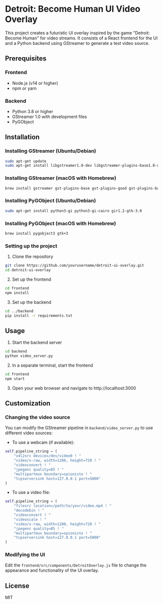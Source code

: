 # Detroit: Become Human UI Video Overlay

This project creates a futuristic UI overlay inspired by the game "Detroit: Become Human" for video streams. It consists of a React frontend for the UI and a Python backend using GStreamer to generate a test video source.

## Prerequisites

### Frontend
- Node.js (v14 or higher)
- npm or yarn

### Backend
- Python 3.8 or higher
- GStreamer 1.0 with development files
- PyGObject

## Installation

### Installing GStreamer (Ubuntu/Debian)
```bash
sudo apt-get update
sudo apt-get install libgstreamer1.0-dev libgstreamer-plugins-base1.0-dev libgstreamer-plugins-bad1.0-dev gstreamer1.0-plugins-base gstreamer1.0-plugins-good gstreamer1.0-plugins-bad gstreamer1.0-plugins-ugly gstreamer1.0-libav gstreamer1.0-tools gstreamer1.0-x gstreamer1.0-alsa gstreamer1.0-gl gstreamer1.0-gtk3 gstreamer1.0-qt5 gstreamer1.0-pulseaudio
```

### Installing GStreamer (macOS with Homebrew)
```bash
brew install gstreamer gst-plugins-base gst-plugins-good gst-plugins-bad gst-plugins-ugly gst-libav
```

### Installing PyGObject (Ubuntu/Debian)
```bash
sudo apt-get install python3-gi python3-gi-cairo gir1.2-gtk-3.0
```

### Installing PyGObject (macOS with Homebrew)
```bash
brew install pygobject3 gtk+3
```

### Setting up the project
1. Clone the repository
```bash
git clone https://github.com/yourusername/detroit-ui-overlay.git
cd detroit-ui-overlay
```

2. Set up the frontend
```bash
cd frontend
npm install
```

3. Set up the backend
```bash
cd ../backend
pip install -r requirements.txt
```

## Usage

1. Start the backend server
```bash
cd backend
python video_server.py
```

2. In a separate terminal, start the frontend
```bash
cd frontend
npm start
```

3. Open your web browser and navigate to http://localhost:3000

## Customization

### Changing the video source
You can modify the GStreamer pipeline in `backend/video_server.py` to use different video sources:

- To use a webcam (if available):
```python
self.pipeline_string = (
    "v4l2src device=/dev/video0 ! "
    "video/x-raw, width=1280, height=720 ! "
    "videoconvert ! "
    "jpegenc quality=85 ! "
    "multipartmux boundary=spionisto ! "
    "tcpserversink host=127.0.0.1 port=5000"
)
```

- To use a video file:
```python
self.pipeline_string = (
    "filesrc location=/path/to/your/video.mp4 ! "
    "decodebin ! "
    "videoconvert ! "
    "videoscale ! "
    "video/x-raw, width=1280, height=720 ! "
    "jpegenc quality=85 ! "
    "multipartmux boundary=spionisto ! "
    "tcpserversink host=127.0.0.1 port=5000"
)
```

### Modifying the UI
Edit the `frontend/src/components/DetroitOverlay.js` file to change the appearance and functionality of the UI overlay.

## License
MIT
